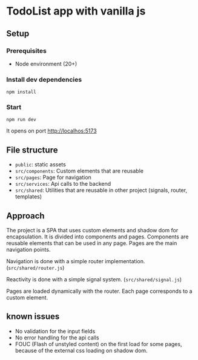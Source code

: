 # TodoList app with vanilla js

## Setup

### Prerequisites

- Node environment (20+)

### Install dev dependencies

```
npm install
```

### Start

```
npm run dev
```

It opens on port [http://localhos:5173](http://localhost:5173)

## File structure

- `public`: static assets
- `src/components`: Custom elements that are reusable
- `src/pages`: Page for navigation
- `src/services`: Api calls to the backend
- `src/shared`: Utilities that are reusable in other project (signals, router, templates)

## Approach

The project is a SPA that uses custom elements and shadow dom for encapsulation.
It is divided into components and pages.
Components are reusable elements that can be used in any page.
Pages are the main navigation points.

Navigation is done with a simple router implementation. (`src/shared/router.js`)

Reactivity is done with a simple signal system. (`src/shared/signal.js`)

Pages are loaded dynamically with the router. Each page corresponds to a custom element.

## known issues

- No validation for the input fields
- No error handling for the api calls
- FOUC (Flash of unstyled content) on the first load for some pages, because of the external css loading on shadow dom.

